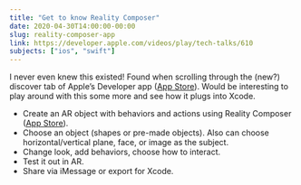 ```yaml
---
title: "Get to know Reality Composer"
date: 2020-04-30T14:00:00-00:00
slug: reality-composer-app
link: https://developer.apple.com/videos/play/tech-talks/610
subjects: ["ios", "swift"]
---
```


I never even knew this existed! Found when scrolling through the (new?) discover tab of Apple’s Developer app ([App Store](https://apps.apple.com/us/app/apple-developer/id640199958)). Would be interesting to play around with this some more and see how it plugs into Xcode.

* Create an AR object with behaviors and actions using Reality Composer ([App Store](https://apps.apple.com/us/app/reality-composer/id1462358802)).
* Choose an object (shapes or pre-made objects). Also can choose horizontal/vertical plane, face, or image as the subject.
* Change look, add behaviors, choose how to interact.
* Test it out in AR.
* Share via iMessage or export for Xcode.